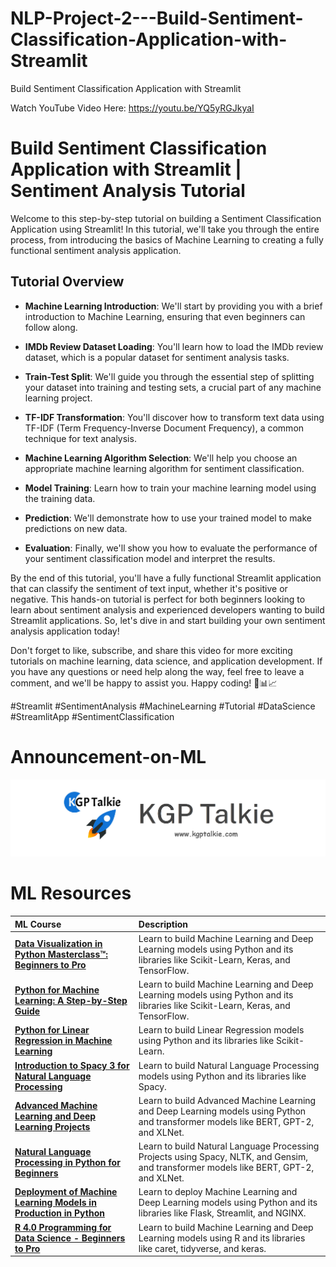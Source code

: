 # NLP-Project-2---Build-Sentiment-Classification-Application-with-Streamlit
Build Sentiment Classification Application with Streamlit

Watch YouTube Video Here: https://youtu.be/YQ5yRGJkyaI

# Build Sentiment Classification Application with Streamlit | Sentiment Analysis Tutorial

Welcome to this step-by-step tutorial on building a Sentiment Classification Application using Streamlit! In this tutorial, we'll take you through the entire process, from introducing the basics of Machine Learning to creating a fully functional sentiment analysis application.

## Tutorial Overview

- **Machine Learning Introduction**: We'll start by providing you with a brief introduction to Machine Learning, ensuring that even beginners can follow along.

- **IMDb Review Dataset Loading**: You'll learn how to load the IMDb review dataset, which is a popular dataset for sentiment analysis tasks.

- **Train-Test Split**: We'll guide you through the essential step of splitting your dataset into training and testing sets, a crucial part of any machine learning project.

- **TF-IDF Transformation**: You'll discover how to transform text data using TF-IDF (Term Frequency-Inverse Document Frequency), a common technique for text analysis.

- **Machine Learning Algorithm Selection**: We'll help you choose an appropriate machine learning algorithm for sentiment classification.

- **Model Training**: Learn how to train your machine learning model using the training data.

- **Prediction**: We'll demonstrate how to use your trained model to make predictions on new data.

- **Evaluation**: Finally, we'll show you how to evaluate the performance of your sentiment classification model and interpret the results.

By the end of this tutorial, you'll have a fully functional Streamlit application that can classify the sentiment of text input, whether it's positive or negative. This hands-on tutorial is perfect for both beginners looking to learn about sentiment analysis and experienced developers wanting to build Streamlit applications. So, let's dive in and start building your own sentiment analysis application today!

Don't forget to like, subscribe, and share this video for more exciting tutorials on machine learning, data science, and application development. If you have any questions or need help along the way, feel free to leave a comment, and we'll be happy to assist you. Happy coding! 🚀📊📈

\#Streamlit #SentimentAnalysis #MachineLearning #Tutorial #DataScience #StreamlitApp #SentimentClassification

# Announcement-on-ML
<a href='http://www.kgptalkie.com' target="_blank"> <img src='https://github.com/laxmimerit/Important-Announcement-on-ML/raw/master/kgptalkie_strips.png'/></a>

# ML Resources
|  ML Course | Description |
|:---|:---|
| [**Data Visualization in Python Masterclass™: Beginners to Pro**](https://bit.ly/udemy95off_kgptalkie) |  Learn to build Machine Learning and Deep Learning models using Python and its libraries like Scikit-Learn, Keras, and TensorFlow. |
| [**Python for Machine Learning: A Step-by-Step Guide**](https://bit.ly/ml-ds-project) | Learn to build Machine Learning and Deep Learning models using Python and its libraries like Scikit-Learn, Keras, and TensorFlow. |
| [**Python for Linear Regression in Machine Learning**](https://bit.ly/regression-python) | Learn to build Linear Regression models using Python and its libraries like Scikit-Learn. |
| [**Introduction to Spacy 3 for Natural Language Processing**](https://bit.ly/spacy-intro) | Learn to build Natural Language Processing models using Python and its libraries like Spacy. |
| [**Advanced Machine Learning and Deep Learning Projects**](https://bit.ly/kgptalkie_ml_projects) | Learn to build Advanced Machine Learning and Deep Learning models using Python and transformer models like BERT, GPT-2, and XLNet. |
| [**Natural Language Processing in Python for Beginners**](https://bit.ly/intro_nlp) | Learn to build Natural Language Processing Projects using Spacy, NLTK, and Gensim, and transformer models like BERT, GPT-2, and XLNet. |
| [**Deployment of Machine Learning Models in Production in Python**](https://bit.ly/bert_nlp) |  Learn to deploy Machine Learning and Deep Learning models using Python and its libraries like Flask, Streamlit, and NGINX. |
| [**R 4.0 Programming for Data Science - Beginners to Pro**](https://bit.ly/r4-ml) | Learn to build Machine Learning and Deep Learning models using R and its libraries like caret, tidyverse, and keras. |
